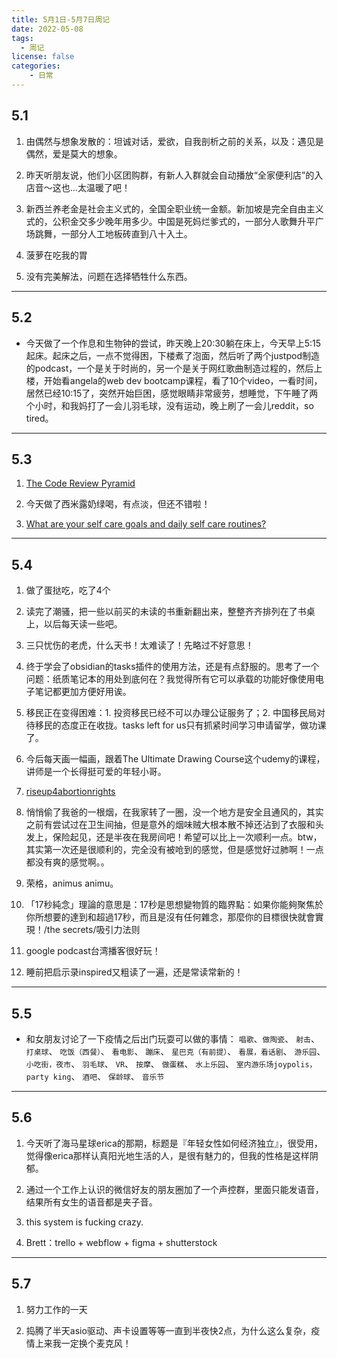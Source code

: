 ```yaml
---
title: 5月1日-5月7日周记
date: 2022-05-08
tags:
  - 周记
license: false
categories:
    - 日常
---
```


## 5.1
1. 由偶然与想象发散的：坦诚对话，爱欲，自我剖析之前的关系，以及：遇见是偶然，爱是莫大的想象。

2. 昨天听朋友说，他们小区团购群，有新人入群就会自动播放“全家便利店”的入店音～这也...太温暖了吧！

3. 新西兰养老金是社会主义式的，全国全职业统一金额。新加坡是完全自由主义式的，公积金交多少晚年用多少。中国是死妈烂爹式的，一部分人歌舞升平广场跳舞，一部分人工地板砖直到八十入土。

6. 菠萝在吃我的胃

7. 没有完美解法，问题在选择牺牲什么东西。

---
## 5.2
 - 今天做了一个作息和生物钟的尝试，昨天晚上20:30躺在床上，今天早上5:15起床。起床之后，一点不觉得困，下楼煮了泡面，然后听了两个justpod制造的podcast，一个是关于时尚的，另一个是关于网红歌曲制造过程的，然后上楼，开始看angela的web dev bootcamp课程，看了10个video，一看时间，居然已经10:15了，突然开始巨困，感觉眼睛非常疲劳，想睡觉，下午睡了两个小时，和我妈打了一会儿羽毛球，没有运动，晚上刷了一会儿reddit，so tired。
   
---
## 5.3
1. [The Code Review Pyramid](https://www.morling.dev/blog/the-code-review-pyramid/)

2. 今天做了西米露奶绿喝，有点淡，但还不错啦！

3. [What are your self care goals and daily self care routines?](https://www.reddit.com/r/productivity/comments/ug1ob9/what_are_your_self_care_goals_and_daily_self_care/?utm_source=pocket_mylist)

---
## 5.4
1. 做了蛋挞吃，吃了4个

2. 读完了潮骚，把一些以前买的未读的书重新翻出来，整整齐齐排列在了书桌上，以后每天读一些吧。

3. 三只忧伤的老虎，什么天书！太难读了！先略过不好意思！

4. 终于学会了obsidian的tasks插件的使用方法，还是有点舒服的。思考了一个问题：纸质笔记本的用处到底何在？我觉得所有它可以承载的功能好像使用电子笔记都更加方便好用诶。

5. 移民正在变得困难：1. 投资移民已经不可以办理公证服务了；2. 中国移民局对待移民的态度正在收拢。tasks left for us只有抓紧时间学习申请留学，做功课了。

6. 今后每天画一幅画，跟着The Ultimate Drawing Course这个udemy的课程，讲师是一个长得挺可爱的年轻小哥。

7. [riseup4abortionrights](https://riseup4abortionrights.org/may-14-unified-nationwide-protests/)

8. 悄悄偷了我爸的一根烟，在我家转了一圈，没一个地方是安全且通风的，其实之前有尝试过在卫生间抽，但是意外的烟味贼大根本散不掉还沾到了衣服和头发上，保险起见，还是半夜在我房间吧！希望可以比上一次顺利一点。btw，其实第一次还是很顺利的，完全没有被呛到的感觉，但是感觉好过肺啊！一点都没有爽的感觉啊。。

9. 荣格，animus animu。

10. 「17秒純念」理論的意思是：17秒是思想變物質的臨界點：如果你能夠聚焦於你所想要的達到和超過17秒，而且是沒有任何雜念，那麼你的目標很快就會實現！/the secrets/吸引力法则

11. google podcast台湾播客很好玩！

12. 睡前把启示录inspired又粗读了一遍，还是常读常新的！

---
## 5.5
- 和女朋友讨论了一下疫情之后出门玩耍可以做的事情： `唱歌`、`做陶瓷`、	 `射击`、	 `打桌球`、	 `吃饭（西餐）`、	 `看电影`、	 `蹦床`、	 `星巴克（有前提）`、	 `看展，看话剧`、	 `游乐园`、	 `小吃街，夜市`、	 `羽毛球`、	 `VR`、	 `按摩`、	 `做蛋糕`、	 `水上乐园`、	 `室内游乐场joypolis，party king`、	 `酒吧`、	 `保龄球`、	 `音乐节`
---
## 5.6
1. 今天听了海马星球erica的那期，标题是『年轻女性如何经济独立』，很受用，觉得像erica那样认真阳光地生活的人，是很有魅力的，但我的性格是这样阴郁。

2. 通过一个工作上认识的微信好友的朋友圈加了一个声控群，里面只能发语音，结果所有女生的语音都是夹子音。

3. this system is fucking crazy.

4. Brett：trello + webflow + figma + shutterstock

---
## 5.7
1. 努力工作的一天

2. 捣腾了半天asio驱动、声卡设置等等一直到半夜快2点，为什么这么复杂，疫情上来我一定换个麦克风！